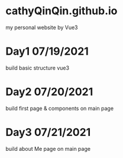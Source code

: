 # cathyQinQin.github.io
my personal website by Vue3
# Day1 07/19/2021
build basic structure vue3
# Day2 07/20/2021
build first page & components on main page
# Day3 07/21/2021
build about Me page on main page
